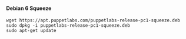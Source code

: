 #### Debian 6 Squeeze

    wget https://apt.puppetlabs.com/puppetlabs-release-pc1-squeeze.deb
    sudo dpkg -i puppetlabs-release-pc1-squeeze.deb
    sudo apt-get update